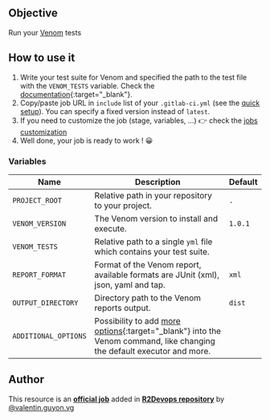 ## Objective

Run your [Venom](https://github.com/ovh/venom) tests

## How to use it

1. Write your test suite for Venom and specified the path to the test file with the `VENOM_TESTS` variable. Check the [documentation](https://github.com/ovh/venom#testsuites){:target="_blank"}.
1. Copy/paste job URL in `include` list of your `.gitlab-ci.yml` (see the [quick setup](https://docs.r2devops.io/get-started-use-the-hub/#quick-setup)). You can specify a fixed version instead of `latest`.
1. If you need to customize the job (stage, variables, ...) 👉 check the [jobs
   customization](https://docs.r2devops.io/get-started-use-the-hub/#jobs-customization)
1. Well done, your job is ready to work ! 😀

### Variables

| Name | Description                                                                                                                                                                       | Default |
| ---- |-----------------------------------------------------------------------------------------------------------------------------------------------------------------------------------|---------|
| `PROJECT_ROOT` | Relative path in your repository to your project.                                                                                                                       | `.`     |
| `VENOM_VERSION` | The Venom version to install and execute.                                                                                                                              | `1.0.1` |
| `VENOM_TESTS` | Relative path to a single `yml` file which contains your test suite.                                                                                                     | ` `     |
| `REPORT_FORMAT` | Format of the Venom report, available formats are  JUnit (xml), json, yaml and tap.                                                                                    | `xml`   |
| `OUTPUT_DIRECTORY` | Directory path to the Venom reports output.                                                                                                                         | `dist`  |
| `ADDITIONAL_OPTIONS` | Possibility to add [more options](https://github.com/ovh/venom#executors){:target="_blank"} into the Venom command, like changing the default executor and more.  | ` `     |

## Author

This resource is an **[official job](https://docs.r2devops.io/faq-labels/)** added in [**R2Devops repository**](https://gitlab.com/r2devops/hub) by [@valentin.guyon.vg](https://gitlab.com/valentin.guyon.vg)
